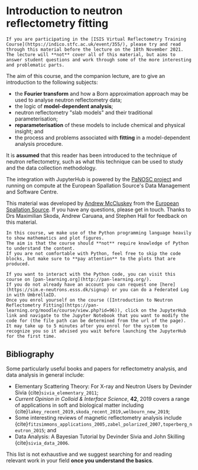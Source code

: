 # Introduction to neutron reflectometry fitting

```{warning}
If you are participating in the [ISIS Virtual Reflectometry Training Course](https://indico.stfc.ac.uk/event/355/), please try and read through this material before the lecture on the 18th November 2021. 
The lecture will **not** cover all of this material, but aims to answer student questions and work through some of the more interesting and problematic parts.
```

The aim of this course, and the companion lecture, are to give an introduction to the following subjects: 
- the **Fourier transform** and how a Born approximation approach may be used to analyse neutron reflectometry data; 
- the logic of **model-dependent analysis**; 
- neutron reflectometry "slab models" and their traditional parameterisation; 
- **reparameterisation** of these models to include chemical and physical insight; and 
- the process and problems associated with **fitting** in a model-dependent analysis procedure. 

It is **assumed** that this reader has been introduced to the technique of neutron reflectometry, such as what this technique can be used to study and the data collection methodology.

The integration with JupyterHub is powered by the [PaNOSC project](https://www.panosc.eu) and running on compute at the European Spallation Source's Data Management and Software Centre. 

This material was developed by [Andrew McCluskey](mailto:andrew.mccluskey@ess.eu) from the [European Spallation Source](https://europeanspallationsource.se/). 
If you have any questions, please get in touch.
Thanks to Drs Maximilian Skoda, Andrew Caruana, and Stephen Hall for feedback on this material.

```{note}
In this course, we make use of the Python programming language heavily to show mathematics and plot figures. 
The aim is that the course should **not** require knowledge of Python to understand the content. 
If you are not comfortable with Python, feel free to skip the code blocks, but make sure to **pay attention** to the plots that are produced.

If you want to interact with the Python code, you can visit this course on [pan-learning.org](http://pan-learning.org/). 
If you do not already have an account you can request one [here](https://sim.e-neutrons.esss.dk/signup) or you can do a Federated Log in with UmbrellaID. 
Once you enrol yourself on the course ([Introduction to Neutron Reflectometry Fitting](https://pan-learning.org/moodle/course/view.php?id=96)), click on the JupyterHub link and navigate to the Jupyter Notebook that you want to modify the code for (the file path can be determined from the url of the page). 
It may take up to 5 minutes after you enrol for the system to recognize you so it advised you wait before launching the JupyterHub for the first time.
```

## Bibliography

Some particularly useful books and papers for reflectometry analysis, and data analysis in general include:
- Elementary Scattering Theory: For X-ray and Neutron Users by Devinder Sivia {cite}`sivia_elementary_2011`;
- *Current Opinion in Colloid & Interface Science*, **42**, 2019 covers a range of applications in soft and biological matter including {cite}`lakey_recent_2019,skoda_recent_2019,welbourn_new_2019`;
- Some interesting reviews of magnetic reflectometry analysis include {cite}`fitzsimmons_applications_2005,zabel_polarized_2007,toperberg_neutron_2015`; and
- Data Analysis: A Bayesian Tutorial by Devinder Sivia and John Skilling {cite}`sivia_data_2006`.

This list is not exhaustive and we suggest searching for and reading relevant work in your field **once you understand the basics**. 

```{bibliography}
```